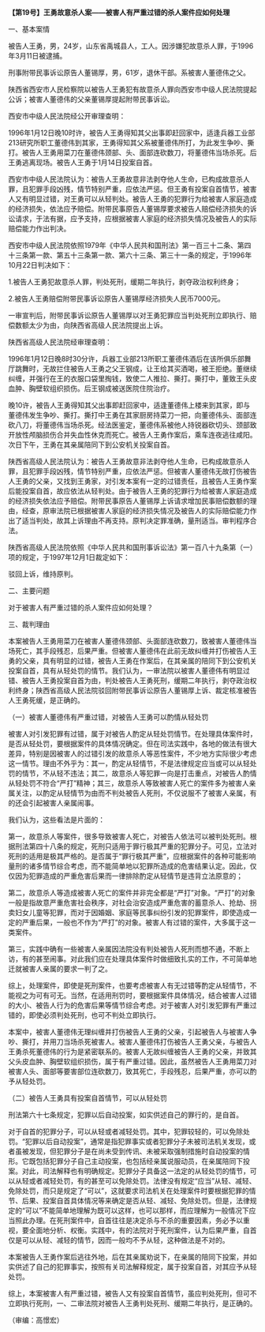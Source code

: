 **【第19号】王勇故意杀人案——被害人有严重过错的杀人案件应如何处理**

一、基本案情

被告人王勇，男，24岁，山东省禹城县人，工人。因涉嫌犯故意杀人罪，于1996年3月11日被逮捕。

刑事附带民事诉讼原告人董锡厚，男，61岁，退休干部。系被害人董德伟之父。

陕西省西安市人民检察院以被告人王勇犯有故意杀人罪向西安市中级人民法院提起公诉；被害人董德伟的父亲董锡厚提起附带民事诉讼。

西安市中级人民法院经公开审理查明：

1996年1月12日晚10时许，被告人王勇得知其父出事即赶回家中，适逢兵器工业部213研究所职工董德伟到其家，王勇得知其父系被董德伟所打，为此发生争吵、撕打。被告人王勇用菜刀在董德伟颈部、头、面部连砍数刀，将董德伟当场杀死。后王勇逃离现场。被告人王勇于1月14日投案自首。

西安市中级人民法院认为：被告人王勇故意非法剥夺他人生命，已构成故意杀人罪，且犯罪手段凶残，情节特别严重，应依法严惩。但王勇有投案自首情节，被害人又有明显过错，对王勇可以从轻判处。被告人王勇的犯罪行为给被害人家庭造成的经济损失，依法应予赔偿。附带民事原告人董锡厚要求被告人赔偿经济损失的诉讼请求，于法有据，应予支持，应根据被害人家庭的经济损失情况及被告人的实际赔偿能力作出判决。

西安市中级人民法院依照1979年《中华人民共和国刑法》第一百三十二条、第四十三条第一款、第五十三条第一款、第六十三条、第三十一条的规定，于1996年10月22日判决如下：

1.被告人王勇犯故意杀人罪，判处死刑，缓期二年执行，剥夺政治权利终身；

2.被告人王勇赔偿附带民事诉讼原告人董锡厚经济损失人民币7000元。

一审宣判后，附带民事诉讼原告人董锡厚以对王勇犯罪应当判处死刑立即执行、赔偿数额太少为由，向陕西省高级人民法院提出上诉。

陕西省高级人民法院经审理查明：

1996年1月12日晚8时30分许，兵器工业部213所职工董德伟酒后在该所俱乐部舞厅跳舞时，无故拦住被告人王勇之父王钢成，让王给其买酒喝，被王拒绝。董继续纠缠，并强行在王的衣服口袋里掏钱，致使二人推拉、撕打。撕打中，董致王头皮血肿、胸壁软组织损伤。后王钢成被送医院住院治疗。

晚10许，被告人王勇得知其父出事即赶回家中，适逢董德伟上楼来到其家，即与董德伟发生争吵、撕打。撕打中王勇在其家厨房持菜刀一把，向董德伟头、面部连砍八刀，将董德伟当场杀死。经法医鉴定，董德伟系被他人持锐器砍切头、颈部致开放性颅脑损伤合并失血性休克而死亡。被告人王勇作案后，乘车连夜逃往咸阳。次日下午，王勇在其亲属陪同下到公安机关投案自首。

陕西省高级人民法院认为：被告人王勇故意非法剥夺他人生命，已构成故意杀人罪，且犯罪手段凶残，情节特别严重，应依法严惩。但被害人董德伟无故打伤被告人王勇的父亲，又找到王勇家，对引发本案有一定的过错责任，且被告人王勇作案后能投案自首，故应依法从轻判处。由于被告人王勇的犯罪行为给被害人家庭造成的经济损失依法应予赔偿。附带民事原告人董锡厚上诉请求增加民事赔偿数额的理由，经查，原审法院已根据被害人家庭的经济损失情况及被告人的实际赔偿能力作出了适当判处，故其上诉理由不再支持。原判决定罪准确，量刑适当。审判程序合法。

陕西省高级人民法院依照《中华人民共和国刑事诉讼法》第一百八十九条第（一）项的规定，于1997年12月1日裁定如下：

驳回上诉，维持原判。

二、主要问题

对于被害人有严重过错的杀人案件应如何处理？

三、裁判理由

本案被告人王勇用菜刀在被害人董德伟颈部、头面部连砍数刀，致被害人董德伟当场死亡，其手段残忍，后果严重。但被害人董德伟在此前无故纠缠并打伤被告人王勇的父亲，具有明显的过错，被告人王勇在作案后，在其亲属的陪同下到公安机关投案自首，具有从轻处罚的情节。我们认为，一审法院以被害人董德伟有明显过错、被告人王勇投案自首为由，判处被告人王勇死刑，缓期二年执行，剥夺政治权利终身；陕西省高级人民法院驳回附带民事诉讼原告人董锡厚上诉、裁定核准被告人王勇死缓，是正确的。

（一）被害人董德伟有严重过错，对被告人王勇可以酌情从轻处罚

被害人对引发犯罪有过错，属于对被告人酌定从轻处罚情节。在处理具体案件时，是否从轻处罚，要根据案件的具体情况确定。但在司法实践中，各地的做法有很大差异，特别是因被害人的过错引发的故意杀人等恶性案件，不少地方实际很少考虑这一情节。理由不外乎为：其一，酌定从轻情节，不是法律规定应当或可以从轻处罚的情节，不从轻不违法；其二，故意杀人等犯罪一向是打击重点，对被告人酌情从轻处罚不符合“严打”精神；其三，故意杀人等致被害人死亡的案件多为被害人亲属关注，以酌定从轻情节为由而不判处被告人死刑，不仅说服不了被害人亲属，有的还会引起被害人亲属闹事。

我们认为，这些看法是片面的：

第一，故意杀人等案件，很多导致被害人死亡，对被告人依法可以被判处死刑。根据刑法第四十八条的规定，死刑只适用于罪行极其严重的犯罪分子。可见，立法对死刑的适用是极其严格的。是否属于“罪行极其严重”，应根据案件的各种可能影响量刑的诸多情节综合考虑，而不能简单地以犯罪所造成的危害结果认定。因此，仅仅因为犯罪造成的严重危害后果而一律排除酌定从轻情节是违背立法原意的；

第二，故意杀人等造成被害人死亡的案件并非完全都是“严打”对象。“严打”的对象一般是指故意严重危害社会秩序，对社会治安造成严重危害的蓄意杀人、抢劫、拐卖妇女儿童等犯罪，而对于因婚姻、家庭等民事纠纷引发的犯罪案件，即使造成一定的严重后果，一般也不作为“严打”的对象。被害人有过错的案件，大多属于这一类案件。

第三，实践中确有一些被害人亲属因法院没有判处被告人死刑而想不通，不断上访，有的甚至闹事。对此我们应在处理具体案件时做细致扎实的工作，不可简单地迁就被害人亲属的要求一判了之。

综上，处理案件，即使是死刑案件，也要考虑被害人有无过错等酌定从轻情节，不能视之为可有可无。当然，在适用刑罚时，要根据案件具体情况，结合被害人过错的大小、被告人行为的危害后果等情节综合考虑。对于被害人对引发犯罪有严重过错的，即使必须判处死刑，也可不判处立即执行。

本案中，被害人董德伟无理纠缠并打伤被告人王勇的父亲，引起被告人与被害人争吵、撕打，并用刀当场杀死被害人。被害人董德伟打伤被告人王勇父亲，与被告人王勇杀死董德伟的行为是紧密联系的。被害人无故纠缠被告人王勇的父亲，并致其父头皮血肿、胸壁软组织损伤，属于有严重过错。因此，虽然被告人王勇用菜刀对被害人头、面部等要害部位连砍数刀，致其死亡，手段残忍，后果严重，亦可以酌予从轻处罚。

（二）被告人王勇具有投案自首情节，可以从轻处罚

刑法第六十七条规定，犯罪以后自动投案，如实供述自己的罪行的，是自首。

对于自首的犯罪分子，可以从轻或者减轻处罚。其中，犯罪较轻的，可以免除处罚。“犯罪以后自动投案”，通常是指犯罪事实或者犯罪分子未被司法机关发现，或者虽被发现，但犯罪分子是在尚未受到传讯、未被采取强制措施时自动投案的情形。它既包括犯罪分子自己主动投案，也包括经亲属说服动员，在亲属陪同下投案。对此，司法解释也有明确规定。犯罪分子具备这一法定的从轻处罚的情节，可以从轻或者减轻处罚，有的甚至可以免除处罚。法律没有规定“应当”从轻、减轻、免除处罚，而只是规定了“可以”，这就要求司法机关在处理案件时要根据犯罪的情节、后果、投案自首具体情况等来确定是否从轻、减轻、免除处罚。但是，法律规定的“可以”不能简单地理解为既可以这样，也可以那样，而应理解为一般情况下应当照此办理。在死刑案件中，自首往往是决定杀与不杀的重要因素，务必予以重视，要全面地分析、权衡。实践中，有的法院对于死刑案件，认为后果严重，自首仅是可以从轻、减轻的情节，因而一般均不予从轻，这种做法是不对的。

本案被告人王勇作案后逃往外地，后在其亲属劝说下，在亲属的陪同下投案，并如实供述了自己的犯罪事实，按照有关司法解释规定，属于投案自首，对其应予从轻处罚。

综上，本案被害人有严重过错，被告人又有投案自首情节，虽应判处死刑，但可不立即执行死刑，一、二审法院对被告人王勇判处死刑、缓期二年执行，是正确的。

（审编：高憬宏）